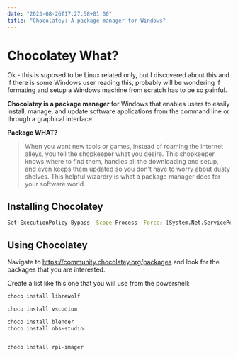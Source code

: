 ```yaml
---
date: "2023-08-26T17:27:58+01:00"
title: "Chocolatey: A package manager for Windows"
---
```


# Chocolatey What?

Ok - this is suposed to be Linux related only, but I discovered about this and if there is some Windows user reading this, probably will be wondering if formating and setup a Windows machine from scratch has to be so painful.

**Chocolatey is a package manager** for Windows that enables users to easily install, manage, and update software applications from the command line or through a graphical interface.

**Package WHAT?**

> When you want new tools or games, instead of roaming the internet alleys, you tell the shopkeeper what you desire. This shopkeeper knows where to find them, handles all the downloading and setup, and even keeps them updated so you don't have to worry about dusty shelves. This helpful wizardry is what a package manager does for your software world.

## Installing Chocolatey

```sh
Set-ExecutionPolicy Bypass -Scope Process -Force; [System.Net.ServicePointManager]::SecurityProtocol = [System.Net.ServicePointManager]::SecurityProtocol -bor 3072; iex ((New-Object System.Net.WebClient).DownloadString('https://chocolatey.org/install.ps1'))
```

## Using Chocolatey

Navigate to <https://community.chocolatey.org/packages> and look for the packages that you are interested.

Create a list like this one that you will use from the powershell:


```sh
choco install librewolf

choco install vscodium

choco install blender
choco install obs-studio 


choco install rpi-imager
```